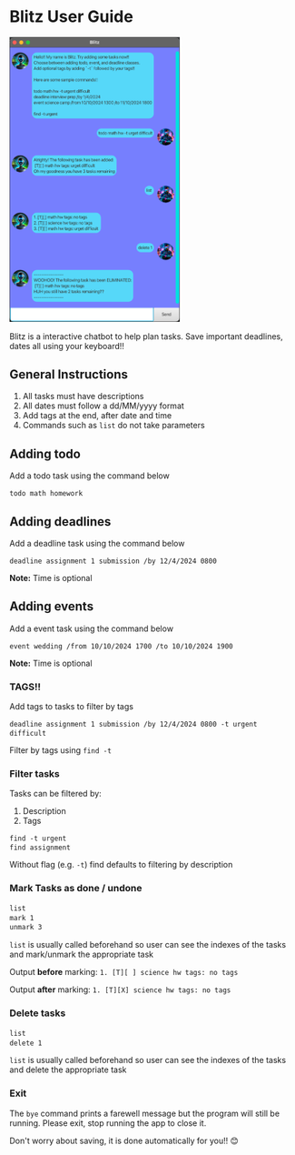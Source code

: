 # Blitz User Guide

<img src="Ui.png" alt="UI Screenshot" width="300"/>

Blitz is a interactive chatbot to help plan tasks. Save important deadlines, dates all using your keyboard!! 

## General Instructions
1. All tasks must have descriptions 
2. All dates must follow a dd/MM/yyyy format 
3. Add tags at the end, after date and time
4. Commands such as `list` do not take parameters 

## Adding todo
Add a todo task using the command below
```
todo math homework
```

## Adding deadlines
Add a deadline task using the command below 
```
deadline assignment 1 submission /by 12/4/2024 0800
```
**Note:** Time is optional

## Adding events 
Add a event task using the command below
```
event wedding /from 10/10/2024 1700 /to 10/10/2024 1900
```
**Note:** Time is optional

### TAGS!!
Add tags to tasks to filter by tags
```
deadline assignment 1 submission /by 12/4/2024 0800 -t urgent difficult
```
Filter by tags using `find -t`

### Filter tasks 
Tasks can be filtered by:
1. Description
2. Tags

```
find -t urgent
find assignment
```
Without flag (e.g. `-t`) find defaults to filtering by description

### Mark Tasks as done / undone
```dtd
list
mark 1
unmark 3
```
`list` is usually called  beforehand so user can see the indexes of the tasks and mark/unmark the appropriate task 


Output **before** marking: `1. [T][ ] science hw tags: no tags`

Output **after** marking: `1. [T][X] science hw tags: no tags`

### Delete tasks
```dtd
list
delete 1
```
`list` is usually called  beforehand so user can see the indexes of the tasks and delete the appropriate task

### Exit
The `bye` command prints a farewell message but the program will still be running. Please exit, stop running the app to close it. 

Don't worry about saving, it is done automatically for you!! :blush:
